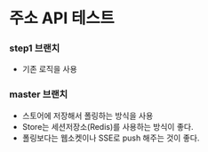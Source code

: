 # 주소 API 테스트

### step1 브랜치
- 기존 로직을 사용

### master 브랜치
- 스토어에 저장해서 폴링하는 방식을 사용
- Store는 세션저장소(Redis)를 사용하는 방식이 좋다.
- 폴링보다는 웹소켓이나 SSE로 push 해주는 것이 좋다.